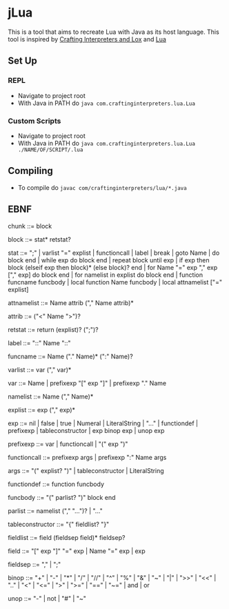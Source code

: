 # jLua

This is a tool that aims to recreate Lua with Java as its host language.
This tool is inspired by [Crafting Interpreters and Lox](https://github.com/munificent/craftinginterpreters) and [Lua](https://www.lua.org/)

## Set Up
### REPL
* Navigate to project root
* With Java in PATH do `java com.craftinginterpreters.lua.Lua`

### Custom Scripts
* Navigate to project root
* With Java in PATH do `java com.craftinginterpreters.lua.Lua ./NAME/OF/SCRIPT/.lua`

## Compiling
* To compile do `javac com/craftinginterpreters/lua/*.java`


## EBNF

chunk ::= block

block ::= stat* retstat?

stat ::= ";" | 
	 varlist "=" explist | 
	 functioncall | 
	 label | 
	 break | 
	 goto Name | 
	 do block end | 
	 while exp do block end | 
	 repeat block until exp | 
	 if exp then block (elseif exp then block)* (else block)? end | 
	 for Name "=" exp "," exp ["," exp] do block end | 
	 for namelist in explist do block end | 
	 function funcname funcbody | 
	 local function Name funcbody | 
	 local attnamelist ["=" explist]

attnamelist ::=  Name attrib ("," Name attrib)*

attrib ::= ("<" Name ">")?

retstat ::= return (explist)? (";")?

label ::= "::" Name "::"

funcname ::= Name ("." Name)* (":" Name)?

varlist ::= var ("," var)*

var ::=  Name | prefixexp "[" exp "]" | prefixexp "." Name 

namelist ::= Name ("," Name)*

explist ::= exp ("," exp)*

exp ::=  nil | false | true | Numeral | LiteralString | "..." | functiondef | 
		 prefixexp | tableconstructor | exp binop exp | unop exp 

prefixexp ::= var | functioncall | "(" exp ")"

functioncall ::=  prefixexp args | prefixexp ":" Name args 

args ::=  "(" explist? ")" | tableconstructor | LiteralString 

functiondef ::= function funcbody

funcbody ::= "(" parlist? ")" block end

parlist ::= namelist ("," "...")? | "..."

tableconstructor ::= "{" fieldlist? "}"

fieldlist ::= field (fieldsep field)* fieldsep?

field ::= "[" exp "]" "=" exp | Name "=" exp | exp

fieldsep ::= "," | ";"

binop ::=  "+" | "-" | "*" | "/" | "//" | "^" | "%" | 
	 "&" | "~" | "|" | ">>" | "<<" | ".." | 
	 "<" | "<=" | ">" | ">=" | "==" | "~=" | 
	 and | or

unop ::= "-" | not | "#" | "~"
